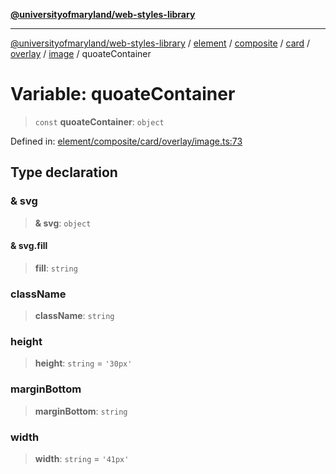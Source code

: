 [**@universityofmaryland/web-styles-library**](../../../../../../../../../../README.md)

***

[@universityofmaryland/web-styles-library](../../../../../../../../../../README.md) / [element](../../../../../../../../../README.md) / [composite](../../../../../../../README.md) / [card](../../../../../README.md) / [overlay](../../../README.md) / [image](../README.md) / quoateContainer

# Variable: quoateContainer

> `const` **quoateContainer**: `object`

Defined in: [element/composite/card/overlay/image.ts:73](https://github.com/UMD-Digital/design-system/blob/7fa144f196ef5f0ef2b372670136735f5a5c9236/packages/styles/source/element/composite/card/overlay/image.ts#L73)

## Type declaration

### & svg

> **& svg**: `object`

#### & svg.fill

> **fill**: `string`

### className

> **className**: `string`

### height

> **height**: `string` = `'30px'`

### marginBottom

> **marginBottom**: `string`

### width

> **width**: `string` = `'41px'`
